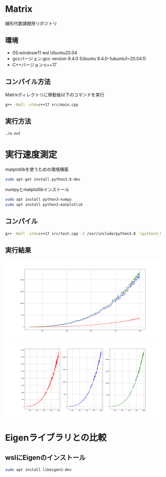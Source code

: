 # Matrix
線形代数課題用リポジトリ
## 環境
* 0S:windosw11 wsl Ubuntu20.04
* gccバージョン:gcc version 9.4.0 (Ubuntu 9.4.0-1ubuntu1~20.04.1) 
* C++バージョン:c++17
## コンパイル方法
Matrixディレクトリに移動後以下のコマンドを実行
```bash
g++ -Wall -std=c++17 src/main.cpp
```
## 実行方法
```bash
./a.out
```
# 実行速度測定
matplotlibを使うための環境構築
```bash
sudo apt-get install python3.8-dev
```
numpyとmatplotlibインストール
```bash
sudo apt install python3-numpy
sudo apt install python3-matplotlib
```
## コンパイル
```bash
g++ -Wall -std=c++17 src/test.cpp -I /usr/include/python3.8 -lpython3.8 -O3
```
## 実行結果
![fig1](images/m1000_fig1.png)
![fig2](images/m1000_fig2.png)

# Eigenライブラリとの比較
## wslにEigenのインストール
```bash
sudo apt install libeigen3-dev
```
